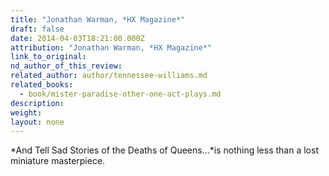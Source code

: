 ```yaml
---
title: "Jonathan Warman, *HX Magazine*"
draft: false
date: 2014-04-03T18:21:00.000Z
attribution: "Jonathan Warman, *HX Magazine*"
link_to_original:
nd_author_of_this_review:
related_author: author/tennessee-williams.md
related_books:
  - book/mister-paradise-other-one-act-plays.md
description:
weight:
layout: none
---
```

*And Tell Sad Stories of the Deaths of Queens...*is nothing less than a lost miniature masterpiece.

